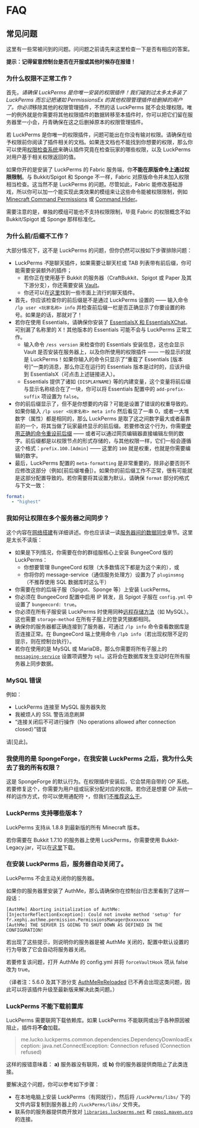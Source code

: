 # FAQ

## 常见问题

这里有一些常被问到的问题。问问题之前请先来这里检查一下是否有相应的答案。

**提示：记得留意控制台是否在开服或其他时候存在报错！**

### 为什么权限不正常工作？

首先，*请确保 LuckPerms 是你唯一安装的权限插件！*我们碰到过太多太多装了 LuckPerms 而忘记把诸如 PermissionsEx 的其他权限管理插件给删掉的用户了。你*必须*移除其他的权限管理插件，不然的话 LuckPerms 就不会处理权限。唯一的例外就是你需要将其他权限插件的数据转移至本插件时，你可以把它们留在服务器里一小会，丹青确保在这之后删掉原本的权限管理插件。

若 LuckPerms 是你唯一的权限插件，问题可能出在你没有输对权限。请确保在给予权限前你阅读了插件相关的文档。如果连文档也不能找到你想要的权限，那么你可以使用[权限检查系统]()来确认插件究竟在检查玩家的哪些权限，以及 LuckPerms 对用户基于相关权限返回的值。

如果你开的是安装了 LuckPerms 的 Fabric 服务端，你**不能在原版命令上通过权限限制**。与 Bukkit/Spigot 和 Sponge 不一样，Fabric 对原版命令并未加入权限相当检查。这当然不是 LuckPerms 的问题。尽管如此，Fabric 能修改基础游戏，所以你可以加一个能实现此类效果的模组来让这些命令能被权限限制，例如 [Minecraft Command Permissions](https://github.com/lucko/minecraft-command-permissions-fabric) 或 [Command Hider](https://github.com/LoganDark/fabric-command-hider)。

需要注意的是，单独的模组可能也不支持权限限制，毕竟 Fabric 的权限概念不如 Bukkit/Spigot 或 Sponge 那样标准化。

### 为什么前/后缀不工作？

大部分情况下，这不是 LuckPerms 的问题，但你仍然可以按如下步骤排除问题：

* LuckPerms *不*是聊天插件，如果需要让聊天栏或 TAB 列表带有前后缀，你可能需要安装额外的插件；
    * 若你正在使用基于 Bukkit 的服务器（CraftBukkit、Spigot 或 Paper 及其下游分支），你还需要安装 [Vault](https://dev.bukkit.org/bukkit-plugins/vault/)。
    * 你还可以在[这里]()找到一些市面上流行的聊天插件。
* 首先，你应该检查你的前后缀是不是通过 LuckPerms 设置的 —— 输入命令 `/lp user <玩家名称> info` 并检查前后缀一栏是否正确显示了你要设置的称号。如果是的话，那就对了！
* 若你在使用 Essentials，请确保你安装了 [EssentialsX 和 EssentialsXChat](https://ci.ender.zone/job/EssentialsX/)。可别漏了名称里的 X！其他版本的 Essentials 可能不会与 LuckPerms 正常工作。
    * 输入命令 `/ess version` 来检查你的 Essentials 安装信息，这也会显示 Vault 是否安装在服务器上，以及你所使用的权限插件 —— 一般显示的就是 LuckPerms！如果你输入的命令只显示了“重载了 Essentials [版本号]”一类的消息，那么你正在运行的 Essentials 版本是过时的，应该升级到 EssentialsX（可点击上述链接进入）。
    * Essentials 提供了诸如 `{DISPLAYNAME}` 等的内建变量，这个变量将前后缀与显示名称结合在了一块，你可以将 Essentials 配置中的 `add-prefix-suffix` 项设置为 `false`。
* 你的前后缀显示了，但不是你想要的内容？可能是设置了错误的权重导致的。如果你输入 `/lp user <玩家名称> meta info` 然后看见了一串 0，或者一大堆数字（属性）都是相同的，那么 LuckPerms 是取了这之间数字最大或者最靠前的一个，将其当做了玩家最终显示的前后缀。若要修改这个行为，你需要[使用正确的命令重设前后缀]() —— 或者可以通过网页编辑器直接编辑左侧的数字。前后缀都是以权限节点的形式存储的，与其他权限一样，它们一般会遵循这个格式：`prefix.100.[Admin]` —— 这里的 `100` 就是权重，也就是你需要编辑的数字。
* 最后，LuckPerms 配置的 `meta-formatting` 是非常重要的，除非必要否则不应修改这部分（例如[前后缀堆叠]）。如果你的前后缀工作不正常，很有可能就是这部分配置导致的。若你需要将其设置为默认，请确保 `format` 部分的格式与下文一致：
```YAML
format:
  - "highest"
```

### 我如何让权限在多个服务器之间同步？

这个内容在[网络搭建](install-on-multiple-servers.md)有详细讲述。你也应该读一读[服务器间的数据同步]()章节。这里是太长不读版：

* 如果是下列情况，你需要在你的群组服核心上安装 BungeeCord 版的 LuckPerms：
    * 你想要管理 BungeeCord 权限（大多数情况下都是为这个来的），或
    * 你将你的 message-service（通信服务处理方）设置为了 `pluginsmsg`（不推荐使用 SQL 数据库时这么干）
* 你需要在你的后端子服（Spigot、Sponge 等）上安装 LuckPerms。
* 你必须在 BungeeCord 配置中启用 IP 转发，且 Spigot 子服在 `config.yml` 中设置了 `bungeecord: true`。
* 你必须在所有子服安装 LuckPerms 时使用同种[远程存储方法](storage.md#远程数据库)（如 MySQL）。这也需要 `storage-method` 在所有子服上的登录凭据都相同。
* 确保你的服务器都正确连接到了服务器，可通过 `/lp info` 命令查看数据库是否连接正常。在 BungeeCord 端上使用命令 `/lpb info`（若出现权限不足的提示，则在控制台执行）。
* 若你在使用的是 MySQL 或 MariaDB，那么你需要将所有子服上的 [`messaging-service`](configuration.md#messaging-service) 设置项调整为 `sql`。这将会在数据库发生变动时在所有服务器上同步数据。

### MySQL 错误

例如：
* LuckPerms 连接至 MySQL 服务器失败
* 我被烦人的 SSL 警告消息刷屏
* “连接关闭后不可进行操作（No operations allowed after connection closed）”错误

请[见此]。

### 我使用的是 SpongeForge，在我安装 LuckPerms 之后，我为什么失去了我的所有权限？

这是 SpongeForge 的默认行为。在权限插件安装后，它会禁用自带的 OP 系统。    
若要修复这个，你需要为用户组或玩家分配对应的权限。若你还是想要 OP 系统一样的运作方式，你可以使用通配符 `*`，但我们[不推荐这么干](https://nucleuspowered.org/docs/nowildcard.html)。

### LuckPerms 支持哪些版本？

LuckPerms 支持从 1.8.8 到最新版的所有 Minecraft 版本。

若你需要在 Bukkit 1.7.10 的服务器上使用 LuckPerms，你需要使用 Bukkit-Legacy.jar，可以在[这里](https://luckperms.net/download)下载。

### 在安装 LuckPerms 后，服务器自动关闭了。

LuckPerms 不会主动关闭你的服务器。

如果你的服务器里安装了 AuthMe，那么请确保你在控制台/日志里看到了这样一段话：

```Log
[AuthMe] Aborting initialization of AuthMe: [InjectorReflectionException]: Could not invoke method 'setup' for fr.xephi.authme.permission.PermissionsManager@xxxxxxxx
[AuthMe] THE SERVER IS GOING TO SHUT DOWN AS DEFINED IN THE CONFIGURATION!
```

若出现了这些提示，则说明你的服务器是被 AuthMe 关闭的，配置中默认设置的行为导致了它会自动将服务器关闭。

若要修复该问题，打开 AuthMe 的 config.yml 并将 `forceVaultHook` 项从 false 改为 true。

（译者注：5.6.0 及其下游分支 [AuthMeReReloaded](https://github.com/HaHaWTH/AuthMeReReloaded) 已不再会出现这类问题，因此可以将该插件升级至最新版来解决此类问题。）

### LuckPerms 不能下载前置库

LuckPerms 需要联网下载依赖库。如果 LuckPerms 不能联网或出于各种原因被阻止，插件将**不会**加载。

> me.lucko.luckperms.common.dependencies.DependencyDownloadException: java.net.ConnectException: Connection refused (Connection refused)

这样的报错意味着：
**a)** 服务器没有联网，或
**b)** 你的服务器提供商阻止了此类连接。

要解决这个问题，你可以参考如下步骤：

* 在本地电脑上安装 LuckPerms（有网就行），然后将 `/LuckPerms/libs/` 下的文件内容复制到服务器上的 `/LuckPerms/libs/` 文件夹。
* 联系你的服务器提供商开放对 [`libraries.luckperms.net`](https://libraries.luckperms.net/) 和 [`repo1.maven.org`](https://repo1.maven.org/maven2/) 的连接。
